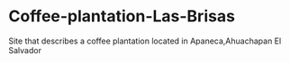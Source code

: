 # Coffee-plantation-Las-Brisas
Site that describes a coffee plantation located in Apaneca,Ahuachapan El Salvador
